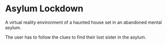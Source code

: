 # Asylum Lockdown
A virtual reality environment of a haunted house set in an abandoned mental asylum.

The user has to follow the clues to find their lost sister in the asylum. 
